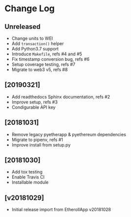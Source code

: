 # Change Log

## Unreleased

  - Change units to WEI
  - Add `transaction()` helper
  - Add Python3.7 support
  - Introduce `Makefile`, refs #4 and #5
  - Fix timestamp conversion bug, refs #6
  - Setup coverage testing, refs #7
  - Migrate to web3 v5, refs #8


## [20190321]

  - Add readthedocs Sphinx documentation, refs #2
  - Improve setup, refs #3
  - Condigurable API key


## [20181031]

  - Remove legacy pyetherapp & pyethereum dependencies
  - Migrate to pipenv, refs #1
  - Improve install from setup.py


## [20181030]

  - Add tox testing
  - Enable Travis CI
  - Installable module


## [v20181029]

  - Initial release import from EtherollApp v20181028
